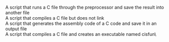 A script that runs a C file through the preprocessor and save the result into another file\
A script that compiles a C file but does not link\
A script that generates the assembly code of a C code and save it in an output file\
A script that compiles a C file and creates an executable named cisfun\
